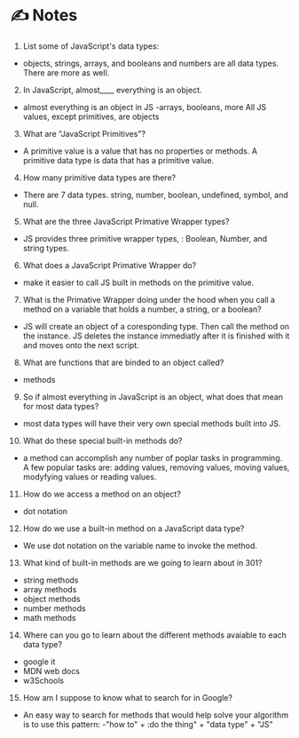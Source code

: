 # ✍️ Notes

1. List some of JavaScript's data types:

- objects, strings, arrays, and booleans and numbers are all data types. There are more as well.

2. In JavaScript, almost____ everything is an object.

- almost everything is an object in JS -arrays, booleans, more All JS values, except primitives, are objects

3. What are "JavaScript Primitives"?

- A primitive value is a value that has no properties or methods. A primitive data type is data that has a primitive value.

4. How many primitive data types are there?

- There are 7 data types. string, number, boolean, undefined, symbol, and null.

5. What are the three JavaScript Primative Wrapper types?

- JS provides three primitive wrapper types, : Boolean, Number, and string types.

6. What does a JavaScript Primative Wrapper do?

- make it easier to call JS built in methods on the primitive value.

7. What is the Primative Wrapper doing under the hood when you call a method on a variable that holds a number, a string, or a boolean?

- JS will create an object of a coresponding type. Then call the method on the instance. JS deletes the instance immediatly after it is finished with it 
and moves onto the next script.

8. What are functions that are binded to an object called?

- methods

9. So if almost everything in JavaScript is an object, what does that mean for most data types?

- most data types will have their very own special methods built into JS.

10. What do these special built-in methods do?

- a method can accomplish any number of poplar tasks in programming. A few popular tasks are: adding values, removing values, moving values, modyfying values or reading values.

11. How do we access a method on an object?

- dot notation

12. How do we use a built-in method on a JavaScript data type?

- We use dot notation on the variable name to invoke the method. 

13. What kind of built-in methods are we going to learn about in 301?

- string methods
- array methods
- object methods
- number methods
- math methods

14. Where can you go to learn about the different methods avaiable to each data type?

- google it
- MDN web docs
- w3Schools

15. How am I suppose to know what to search for in Google?

- An easy way to search for methods that would help solve your algorithm is to use this pattern: -"how to" + :do the thing" + "data type" + "JS"
